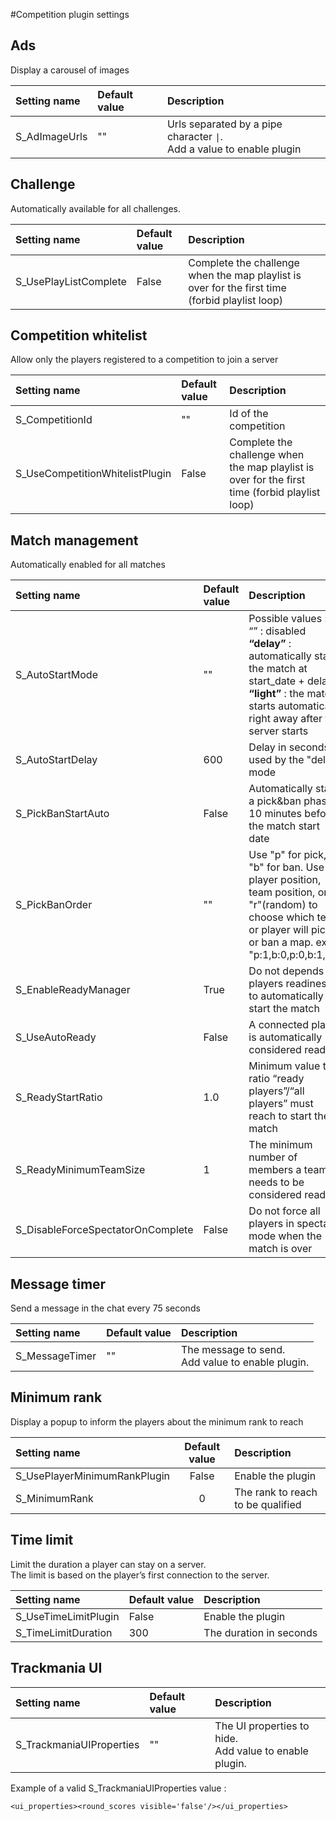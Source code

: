 #Competition plugin settings

## Ads
Display a carousel of images

| Setting name   | Default value  | Description                                                            |
|:---------------|:---------------|:-----------------------------------------------------------------------|
 | S_AdImageUrls  | ""             | Urls separated by a pipe character `\|`. <br/> Add a value to enable plugin |

## Challenge
Automatically available for all challenges.

| Setting name          | Default value  | Description                                                                                     |
|:----------------------|:---------------|:------------------------------------------------------------------------------------------------|
| S_UsePlayListComplete | False          | Complete the challenge when the map playlist is over for the first time (forbid playlist loop)  |
 

## Competition whitelist
Allow only the players registered to a competition to join a server

| Setting name                     | Default value  | Description                                                                                     |
|:---------------------------------|:---------------|:------------------------------------------------------------------------------------------------|
| S_CompetitionId                  | ""             | Id of the competition                                                                           |
| S_UseCompetitionWhitelistPlugin  | False          | Complete the challenge when the map playlist is over for the first time (forbid playlist loop)  |


## Match management
Automatically enabled for all matches

| Setting name                        | Default value | Description                                                                                                                                                                                         |
|:------------------------------------|:--------------|:----------------------------------------------------------------------------------------------------------------------------------------------------------------------------------------------------|
| S_AutoStartMode                     | ""            | Possible values :<br/> “” : disabled <br/> **“delay”** : automatically start the match at start_date + delay <br/> **“light”** : the match starts automatically right away after the server starts  |
| S_AutoStartDelay                    | 600           | Delay in seconds used by the "delay" mode                                                                                                                                                           |
| S_PickBanStartAuto                  | False         | Automatically start a pick&ban phase 10 minutes before the match start date                                                                                                                         |
| S_PickBanOrder                      | ""            | Use "p" for pick, "b" for ban. Use player position, team position, or "r"(random) to choose which team or player will pick or ban a map. ex: "p:1,b:0,p:0,b:1,p:r"      
| S_EnableReadyManager                | True          | Do not depends on players readiness to automatically start the match                                                                                                                                |
| S_UseAutoReady                      | False         | A connected player is automatically considered ready                                                                                                                                                |
| S_ReadyStartRatio                   | 1.0           | Minimum value the ratio “ready players”/“all players” must reach to start the match                                                                                                                 |
| S_ReadyMinimumTeamSize              | 1             | The minimum number of members a team needs to be considered ready                                                                                                                                   |
| S_DisableForceSpectatorOnComplete   | False         | Do not force all players in spectator mode when the match is over                                                                                                                                   |

## Message timer
Send a message in the chat every 75 seconds

| Setting name            | Default value  | Description                                            |
|:------------------------|:---------------|:-------------------------------------------------------|
| S_MessageTimer          | ""             | The message to send. <br/> Add value to enable plugin. |

## Minimum rank
Display a popup to inform the players about the minimum rank to reach

| Setting name                 |  Default value  | Description                        |
|:-----------------------------|:---------------:|:-----------------------------------|
| S_UsePlayerMinimumRankPlugin |      False      | Enable the plugin                  |
| S_MinimumRank                |        0        | The rank to reach to be qualified  |


## Time limit
Limit the duration a player can stay on a server. <br>
The limit is based on the player’s first connection to the server.

| Setting name         | Default value  | Description              |
|:---------------------|:---------------|:-------------------------|
| S_UseTimeLimitPlugin | False          | Enable the plugin        |
| S_TimeLimitDuration  | 300            | The duration in seconds  |

## Trackmania UI

| Setting name                | Default value   | Description                                                  |
|:----------------------------|:----------------|:-------------------------------------------------------------|
| S_TrackmaniaUIProperties    | ""              | The UI properties to hide. <br/> Add value to enable plugin. |

Example of a valid S_TrackmaniaUIProperties value : <br>
```
<ui_properties><round_scores visible='false'/></ui_properties>
```
